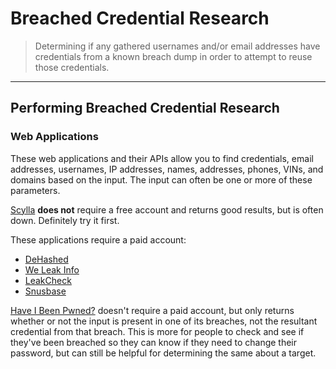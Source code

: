 # Breached Credential Research

> Determining if any gathered usernames and/or email addresses have credentials from a known breach dump in order to attempt to reuse those credentials.

---

## Performing Breached Credential Research

### Web Applications

These web applications and their APIs allow you to find credentials, email addresses, usernames, IP addresses, names, addresses, phones, VINs, and domains based on the input. The input can often be one or more of these parameters.

[Scylla](http://www.scylla.sh/) **does not** require a free account and returns good results, but is often down. Definitely try it first.

These applications require a paid account:

- [DeHashed](https://dehashed.com/)
- [We Leak Info](https://weleakinfo.to/)
- [LeakCheck](https://leakcheck.net/)
- [Snusbase](https://leakcheck.net/)

[Have I Been Pwned?](https://haveibeenpwned.com/) doesn't require a paid account, but only returns whether or not the input is present in one of its breaches, not the resultant credential from that breach. This is more for people to check and see if they've been breached so they can know if they need to change their password, but can still be helpful for determining the same about a target.
